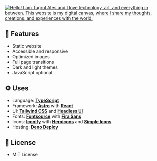 <a href="https://www.tugrulates.com/">
  <img
    src="https://www.tugrulates.com/og.jpg"
    alt="Hello! I am Tugrul Ates and I love technology, art, and everything in between.
         This website is my digital canvas, where I share my thoughts, creations, and
         experiences with the world."
  />
</a>

## 🎀 Features

- Static website
- Accessible and responsive
- Optimized images
- Full page transitions
- Dark and light themes
- JavaScript optional

## ⚙️ Uses

- Language: **[TypeScript](https://www.typescriptlang.org)**
- Framework: **[Astro](https://astro.build)** with
  **[React](https://reactjs.org)**
- UI: **[Tailwind CSS](https://tailwindcss.com)** and
  **[Headless UI](https://headlessui.dev)**
- Fonts: **[Fontsource](https://fontsource.org)** with
  **[Fira Sans](https://fonts.google.com/specimen/Fira+Sans)**
- Icons: **[Iconify](https://iconify.design)** with
  **[Heroicons](https://heroicons.com)** and
  **[Simple Icons](https://simpleicons.org)**
- Hosting: **[Deno Deploy](https://deno.com/deploy)**

## 📜 License

- MIT License
